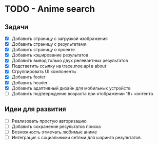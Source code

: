 # TODO - Anime search

## Задачи
-   [x] Добавить страницу с загрузкой изображения
-   [x] Добавить страницу с результатами
-   [x] Добавить страницу о проекте
-   [x] Добавить кэширование результатов
-   [x] Добавить вывод только двух релевантных результатов
-   [x] Подстветить ссылку на trace.moe.api в about
-   [x] Сгруппировать UI компоненты
-   [x] Добавить footer 
-   [x] Добавить header 
-   [x] Добавить адаптивный дизайн для мобильных устройств
-   [ ] Добавить подтверждение возраста при отображении 18+ контента

## Идеи для развития

-   [ ] Реализовать простую авторизацию
-   [ ] Добавить сохранение результатов поиска
-   [ ] Возможность отмечать любимые аниме
-   [ ] Интеграция с социальными сетями для шаринга результатов.
